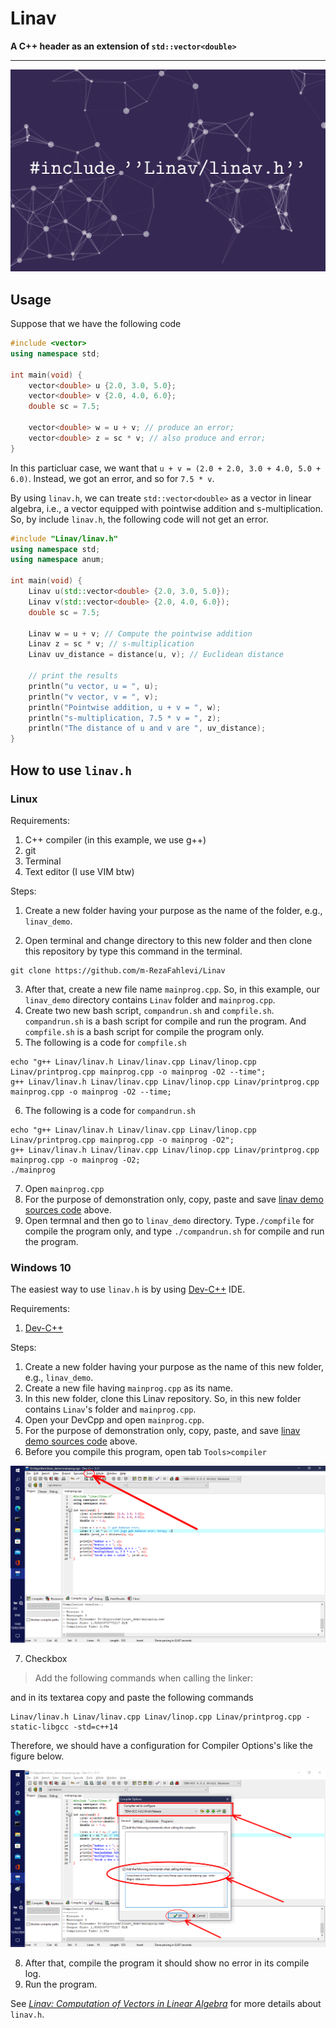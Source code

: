 # Linav

**A C++ header as an extension of `std::vector<double>`**

----

![linav.h](https://raw.githubusercontent.com/m-RezaFahlevi/m-RezaFahlevi/main/www/LinavThumbnail.png)

## Usage

Suppose that we have the following code

```cpp
#include <vector>
using namespace std;

int main(void) {
	vector<double> u {2.0, 3.0, 5.0};
	vector<double> v {2.0, 4.0, 6.0};
	double sc = 7.5;
	
	vector<double> w = u + v; // produce an error;
	vector<double> z = sc * v; // also produce and error;
}
```

In this particluar case, we want that `u + v = (2.0 + 2.0, 3.0 + 4.0, 5.0 + 6.0)`. Instead, we got an error, and so for `7.5 * v`.

By using `linav.h`, we can treate `std::vector<double>` as a vector in linear algebra, i.e., a vector equipped with pointwise addition and s-multiplication. So, by include `linav.h`, the following code will not get an error.

<div id="src_linav_demo">

```cpp
#include "Linav/linav.h"
using namespace std;
using namespace anum;

int main(void) {
	Linav u(std::vector<double> {2.0, 3.0, 5.0});
	Linav v(std::vector<double> {2.0, 4.0, 6.0});
	double sc = 7.5;
	
	Linav w = u + v; // Compute the pointwise addition
	Linav z = sc * v; // s-multiplication
	Linav uv_distance = distance(u, v); // Euclidean distance
	
	// print the results
	println("u vector, u = ", u);
	println("v vector, v = ", v);
	println("Pointwise addition, u + v = ", w);
	println("s-multiplication, 7.5 * v = ", z);
	println("The distance of u and v are ", uv_distance);
}
```

</div>

## How to use `linav.h`

### Linux

Requirements:
1. C++ compiler (in this example, we use g++)
2. git
2. Terminal
3. Text editor (I use VIM btw)

Steps:

1. Create a new folder having your purpose as the name of the folder, e.g., `linav_demo`.

2. Open terminal and change directory to this new folder and then clone this repository by type this command in the terminal.

```
git clone https://github.com/m-RezaFahlevi/Linav
```

3. After that, create a new file name `mainprog.cpp`. So, in this example, our `linav_demo` directory contains `Linav` folder and `mainprog.cpp`.
4. Create two new bash script, `compandrun.sh` and `compfile.sh`. `compandrun.sh` is a bash script for compile and run the program. And `compfile.sh` is a bash script for compile the program only.
5. The following is a code for `compfile.sh`

```
echo "g++ Linav/linav.h Linav/linav.cpp Linav/linop.cpp Linav/printprog.cpp mainprog.cpp -o mainprog -O2 --time";
g++ Linav/linav.h Linav/linav.cpp Linav/linop.cpp Linav/printprog.cpp mainprog.cpp -o mainprog -O2 --time;
```

6. The following is a code for `compandrun.sh`

```
echo "g++ Linav/linav.h Linav/linav.cpp Linav/linop.cpp Linav/printprog.cpp mainprog.cpp -o mainprog -O2";
g++ Linav/linav.h Linav/linav.cpp Linav/linop.cpp Linav/printprog.cpp mainprog.cpp -o mainprog -O2;
./mainprog
```


7. Open `mainprog.cpp`
8. For the purpose of demonstration only, copy, paste and save [linav demo sources code](#src_linav_demo) above.
9. Open termnal and then go to `linav_demo` directory. Type`./compfile` for compile the program only, and type `./compandrun.sh` for compile and run the program.

### Windows 10

The easiest way to use `linav.h` is by using [Dev-C++](https://www.bloodshed.net/) IDE.

Requirements:
1. [Dev-C++](https://www.bloodshed.net/)

Steps:

1. Create a new folder having your purpose as the name of this new folder, e.g., `linav_demo`.
2. Create a new file having `mainprog.cpp` as its name.
3. In this new folder, clone this Linav repository. So, in this new folder contains `Linav`'s folder and `mainprog.cpp`.
4. Open your DevCpp and open `mainprog.cpp`.
5. For the purpose of demonstration only, copy, paste, and save [linav demo sources code](#src_linav_demo) above.
6. Before you compile this program, open tab `Tools>compiler`

![linav_demo_devcpp](devcpp.png)

7. Checkbox 

> Add the following commands when calling the linker:

and in its textarea copy and paste the following commands

```
Linav/linav.h Linav/linav.cpp Linav/linop.cpp Linav/printprog.cpp -static-libgcc -std=c++14
```

Therefore, we should have a configuration for Compiler Options's like the figure below.

![linav_demo_devcpp_config](devcpp2.png)

8. After that, compile the program it should show no error in its compile log.
9. Run the program.


See *[Linav: Computation of Vectors in Linear Algebra](https://www.fahlevisia.com/post_articles/Linav/)* for more details about `linav.h`.